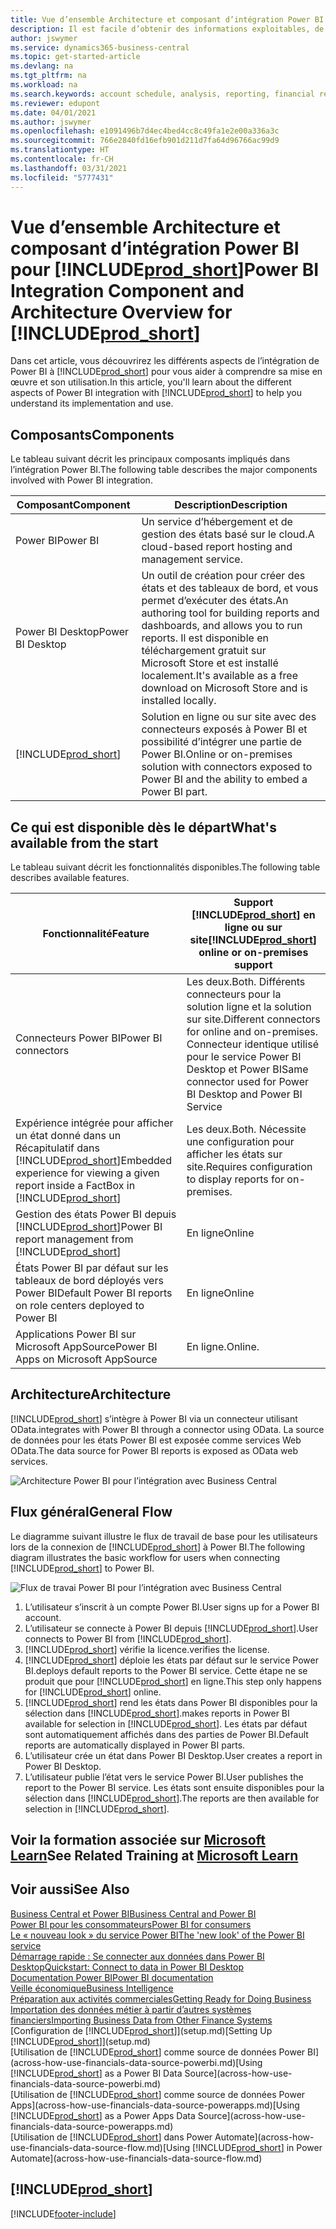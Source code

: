 ```yaml
---
title: Vue d’ensemble Architecture et composant d’intégration Power BI pour Business Central| Microsoft Docs
description: Il est facile d’obtenir des informations exploitables, de la veille économique et des KPI de vos applications Business Central pour Power BI.
author: jswymer
ms.service: dynamics365-business-central
ms.topic: get-started-article
ms.devlang: na
ms.tgt_pltfrm: na
ms.workload: na
ms.search.keywords: account schedule, analysis, reporting, financial report, business intelligence, KPI
ms.reviewer: edupont
ms.date: 04/01/2021
ms.author: jswymer
ms.openlocfilehash: e1091496b7d4ec4bed4cc8c49fa1e2e00a336a3c
ms.sourcegitcommit: 766e2840fd16efb901d211d7fa64d96766ac99d9
ms.translationtype: HT
ms.contentlocale: fr-CH
ms.lasthandoff: 03/31/2021
ms.locfileid: "5777431"
---
```

# <a name="power-bi-integration-component-and-architecture-overview-for-prod_short"></a><span data-ttu-id="44180-103">Vue d’ensemble Architecture et composant d’intégration Power BI pour [!INCLUDE[prod_short](includes/prod_short.md)]</span><span class="sxs-lookup"><span data-stu-id="44180-103">Power BI Integration Component and Architecture Overview for [!INCLUDE[prod_short](includes/prod_short.md)]</span></span>

<span data-ttu-id="44180-104">Dans cet article, vous découvrirez les différents aspects de l’intégration de Power BI à [!INCLUDE[prod_short](includes/prod_short.md)] pour vous aider à comprendre sa mise en œuvre et son utilisation.</span><span class="sxs-lookup"><span data-stu-id="44180-104">In this article, you'll learn about the different aspects of Power BI integration with [!INCLUDE[prod_short](includes/prod_short.md)] to help you understand its implementation and use.</span></span>

## <a name="components"></a><span data-ttu-id="44180-105">Composants</span><span class="sxs-lookup"><span data-stu-id="44180-105">Components</span></span>

<span data-ttu-id="44180-106">Le tableau suivant décrit les principaux composants impliqués dans l’intégration Power BI.</span><span class="sxs-lookup"><span data-stu-id="44180-106">The following table describes the major components involved with Power BI integration.</span></span>

|<span data-ttu-id="44180-107">Composant</span><span class="sxs-lookup"><span data-stu-id="44180-107">Component</span></span>|<span data-ttu-id="44180-108">Description</span><span class="sxs-lookup"><span data-stu-id="44180-108">Description</span></span>|
|---------|-----------|
|<span data-ttu-id="44180-109">Power BI</span><span class="sxs-lookup"><span data-stu-id="44180-109">Power BI</span></span>|<span data-ttu-id="44180-110">Un service d’hébergement et de gestion des états basé sur le cloud.</span><span class="sxs-lookup"><span data-stu-id="44180-110">A cloud-based report hosting and management service.</span></span>|
|<span data-ttu-id="44180-111">Power BI Desktop</span><span class="sxs-lookup"><span data-stu-id="44180-111">Power BI Desktop</span></span>|<span data-ttu-id="44180-112">Un outil de création pour créer des états et des tableaux de bord, et vous permet d’exécuter des états.</span><span class="sxs-lookup"><span data-stu-id="44180-112">An authoring tool for building reports and dashboards, and allows you to run reports.</span></span> <span data-ttu-id="44180-113">Il est disponible en téléchargement gratuit sur Microsoft Store et est installé localement.</span><span class="sxs-lookup"><span data-stu-id="44180-113">It's available as a free download on Microsoft Store and is installed locally.</span></span>|
|[!INCLUDE[prod_short](includes/prod_short.md)]|<span data-ttu-id="44180-114">Solution en ligne ou sur site avec des connecteurs exposés à Power BI et possibilité d’intégrer une partie de Power BI.</span><span class="sxs-lookup"><span data-stu-id="44180-114">Online or on-premises solution with connectors exposed to Power BI and the ability to embed a Power BI part.</span></span>|

## <a name="whats-available-from-the-start"></a><span data-ttu-id="44180-115">Ce qui est disponible dès le départ</span><span class="sxs-lookup"><span data-stu-id="44180-115">What's available from the start</span></span>

<span data-ttu-id="44180-116">Le tableau suivant décrit les fonctionnalités disponibles.</span><span class="sxs-lookup"><span data-stu-id="44180-116">The following table describes available features.</span></span>

|<span data-ttu-id="44180-117">Fonctionnalité</span><span class="sxs-lookup"><span data-stu-id="44180-117">Feature</span></span>|<span data-ttu-id="44180-118">Support [!INCLUDE[prod_short](includes/prod_short.md)] en ligne ou sur site</span><span class="sxs-lookup"><span data-stu-id="44180-118">[!INCLUDE[prod_short](includes/prod_short.md)] online or on-premises support</span></span>|
|-------|---------------------|
|<span data-ttu-id="44180-119">Connecteurs Power BI</span><span class="sxs-lookup"><span data-stu-id="44180-119">Power BI connectors</span></span>|<span data-ttu-id="44180-120">Les deux.</span><span class="sxs-lookup"><span data-stu-id="44180-120">Both.</span></span> <span data-ttu-id="44180-121">Différents connecteurs pour la solution ligne et la solution sur site.</span><span class="sxs-lookup"><span data-stu-id="44180-121">Different connectors for online and on-premises.</span></span> <span data-ttu-id="44180-122">Connecteur identique utilisé pour le service Power BI Desktop et Power BI</span><span class="sxs-lookup"><span data-stu-id="44180-122">Same connector used for Power BI Desktop and Power BI Service</span></span> |
|<span data-ttu-id="44180-123">Expérience intégrée pour afficher un état donné dans un Récapitulatif dans [!INCLUDE[prod_short](includes/prod_short.md)]</span><span class="sxs-lookup"><span data-stu-id="44180-123">Embedded experience for viewing a given report inside a FactBox in [!INCLUDE[prod_short](includes/prod_short.md)]</span></span>|<span data-ttu-id="44180-124">Les deux.</span><span class="sxs-lookup"><span data-stu-id="44180-124">Both.</span></span> <span data-ttu-id="44180-125">Nécessite une configuration pour afficher les états sur site.</span><span class="sxs-lookup"><span data-stu-id="44180-125">Requires configuration to display reports for on-premises.</span></span>|
|<span data-ttu-id="44180-126">Gestion des états Power BI depuis [!INCLUDE[prod_short](includes/prod_short.md)]</span><span class="sxs-lookup"><span data-stu-id="44180-126">Power BI report management from [!INCLUDE[prod_short](includes/prod_short.md)]</span></span>|<span data-ttu-id="44180-127">En ligne</span><span class="sxs-lookup"><span data-stu-id="44180-127">Online</span></span>|
|<span data-ttu-id="44180-128">États Power BI par défaut sur les tableaux de bord déployés vers Power BI</span><span class="sxs-lookup"><span data-stu-id="44180-128">Default Power BI reports on role centers deployed to Power BI</span></span>|<span data-ttu-id="44180-129">En ligne</span><span class="sxs-lookup"><span data-stu-id="44180-129">Online</span></span>|
|<span data-ttu-id="44180-130">Applications Power BI sur Microsoft AppSource</span><span class="sxs-lookup"><span data-stu-id="44180-130">Power BI Apps on Microsoft AppSource</span></span>|<span data-ttu-id="44180-131">En ligne.</span><span class="sxs-lookup"><span data-stu-id="44180-131">Online.</span></span>|

## <a name="architecture"></a><span data-ttu-id="44180-132">Architecture</span><span class="sxs-lookup"><span data-stu-id="44180-132">Architecture</span></span>

[!INCLUDE[prod_short](includes/prod_short.md)] <span data-ttu-id="44180-133">s’intègre à Power BI via un connecteur utilisant OData.</span><span class="sxs-lookup"><span data-stu-id="44180-133">integrates with Power BI through a connector using OData.</span></span> <span data-ttu-id="44180-134">La source de données pour les états Power BI est exposée comme services Web OData.</span><span class="sxs-lookup"><span data-stu-id="44180-134">The data source for Power BI reports is exposed as OData web services.</span></span>

![Architecture Power BI pour l’intégration avec Business Central](./media/power-bi-architecture.png)

## <a name="general-flow"></a><span data-ttu-id="44180-136">Flux général</span><span class="sxs-lookup"><span data-stu-id="44180-136">General Flow</span></span>

<span data-ttu-id="44180-137">Le diagramme suivant illustre le flux de travail de base pour les utilisateurs lors de la connexion de [!INCLUDE[prod_short](includes/prod_short.md)] à Power BI.</span><span class="sxs-lookup"><span data-stu-id="44180-137">The following diagram illustrates the basic workflow for users when connecting [!INCLUDE[prod_short](includes/prod_short.md)] to Power BI.</span></span>

![Flux de travai Power BI pour l’intégration avec Business Central](./media/power-bi-flow.png)

1. <span data-ttu-id="44180-139">L’utilisateur s’inscrit à un compte Power BI.</span><span class="sxs-lookup"><span data-stu-id="44180-139">User signs up for a Power BI account.</span></span>
2. <span data-ttu-id="44180-140">L’utilisateur se connecte à Power BI depuis [!INCLUDE[prod_short](includes/prod_short.md)].</span><span class="sxs-lookup"><span data-stu-id="44180-140">User connects to Power BI from [!INCLUDE[prod_short](includes/prod_short.md)].</span></span>
3. [!INCLUDE[prod_short](includes/prod_short.md)] <span data-ttu-id="44180-141">vérifie la licence.</span><span class="sxs-lookup"><span data-stu-id="44180-141">verifies the license.</span></span>
4. [!INCLUDE[prod_short](includes/prod_short.md)] <span data-ttu-id="44180-142">déploie les états par défaut sur le service Power BI.</span><span class="sxs-lookup"><span data-stu-id="44180-142">deploys default reports to the Power BI service.</span></span> <span data-ttu-id="44180-143">Cette étape ne se produit que pour [!INCLUDE[prod_short](includes/prod_short.md)] en ligne.</span><span class="sxs-lookup"><span data-stu-id="44180-143">This step only happens for [!INCLUDE[prod_short](includes/prod_short.md)] online.</span></span>
5. [!INCLUDE[prod_short](includes/prod_short.md)] <span data-ttu-id="44180-144">rend les états dans Power BI disponibles pour la sélection dans [!INCLUDE[prod_short](includes/prod_short.md)].</span><span class="sxs-lookup"><span data-stu-id="44180-144">makes reports in Power BI available for selection in [!INCLUDE[prod_short](includes/prod_short.md)].</span></span> <span data-ttu-id="44180-145">Les états par défaut sont automatiquement affichés dans des parties de Power BI.</span><span class="sxs-lookup"><span data-stu-id="44180-145">Default reports are automatically displayed in Power BI parts.</span></span>
6. <span data-ttu-id="44180-146">L’utilisateur crée un état dans Power BI Desktop.</span><span class="sxs-lookup"><span data-stu-id="44180-146">User creates a report in Power BI Desktop.</span></span>
7. <span data-ttu-id="44180-147">L’utilisateur publie l’état vers le service Power BI.</span><span class="sxs-lookup"><span data-stu-id="44180-147">User publishes the report to the Power BI service.</span></span> <span data-ttu-id="44180-148">Les états sont ensuite disponibles pour la sélection dans [!INCLUDE[prod_short](includes/prod_short.md)].</span><span class="sxs-lookup"><span data-stu-id="44180-148">The reports are then available for selection in [!INCLUDE[prod_short](includes/prod_short.md)].</span></span>

## <a name="see-related-training-at-microsoft-learn"></a><span data-ttu-id="44180-149">Voir la formation associée sur [Microsoft Learn](/learn/modules/configure-powerbi-excel-dynamics-365-business-central/index)</span><span class="sxs-lookup"><span data-stu-id="44180-149">See Related Training at [Microsoft Learn](/learn/modules/configure-powerbi-excel-dynamics-365-business-central/index)</span></span>

## <a name="see-also"></a><span data-ttu-id="44180-150">Voir aussi</span><span class="sxs-lookup"><span data-stu-id="44180-150">See Also</span></span>

[<span data-ttu-id="44180-151">Business Central et Power BI</span><span class="sxs-lookup"><span data-stu-id="44180-151">Business Central and Power BI</span></span>](admin-powerbi.md)  
[<span data-ttu-id="44180-152">Power BI pour les consommateurs</span><span class="sxs-lookup"><span data-stu-id="44180-152">Power BI for consumers</span></span>](/power-bi/consumer/end-user-consumer)  
[<span data-ttu-id="44180-153">Le « nouveau look » du service Power BI</span><span class="sxs-lookup"><span data-stu-id="44180-153">The 'new look' of the Power BI service</span></span>](/power-bi/service-new-look)  
[<span data-ttu-id="44180-154">Démarrage rapide : Se connecter aux données dans Power BI Desktop</span><span class="sxs-lookup"><span data-stu-id="44180-154">Quickstart: Connect to data in Power BI Desktop</span></span>](/power-bi/desktop-quickstart-connect-to-data)  
[<span data-ttu-id="44180-155">Documentation Power BI</span><span class="sxs-lookup"><span data-stu-id="44180-155">Power BI documentation</span></span>](/power-bi/)  
[<span data-ttu-id="44180-156">Veille économique</span><span class="sxs-lookup"><span data-stu-id="44180-156">Business Intelligence</span></span>](bi.md)  
[<span data-ttu-id="44180-157">Préparation aux activités commerciales</span><span class="sxs-lookup"><span data-stu-id="44180-157">Getting Ready for Doing Business</span></span>](ui-get-ready-business.md)  
[<span data-ttu-id="44180-158">Importation des données métier à partir d’autres systèmes financiers</span><span class="sxs-lookup"><span data-stu-id="44180-158">Importing Business Data from Other Finance Systems</span></span>](across-import-data-configuration-packages.md)  
<span data-ttu-id="44180-159">[Configuration de [!INCLUDE[prod_short](includes/prod_short.md)]](setup.md)</span><span class="sxs-lookup"><span data-stu-id="44180-159">[Setting Up [!INCLUDE[prod_short](includes/prod_short.md)]](setup.md)</span></span>  
<span data-ttu-id="44180-160">[Utilisation de [!INCLUDE[prod_short](includes/prod_short.md)] comme source de données Power BI](across-how-use-financials-data-source-powerbi.md)</span><span class="sxs-lookup"><span data-stu-id="44180-160">[Using [!INCLUDE[prod_short](includes/prod_short.md)] as a Power BI Data Source](across-how-use-financials-data-source-powerbi.md)</span></span>  
<span data-ttu-id="44180-161">[Utilisation de [!INCLUDE[prod_short](includes/prod_short.md)] comme source de données Power Apps](across-how-use-financials-data-source-powerapps.md)</span><span class="sxs-lookup"><span data-stu-id="44180-161">[Using [!INCLUDE[prod_short](includes/prod_short.md)] as a Power Apps Data Source](across-how-use-financials-data-source-powerapps.md)</span></span>  
<span data-ttu-id="44180-162">[Utilisation de [!INCLUDE[prod_short](includes/prod_short.md)] dans Power Automate](across-how-use-financials-data-source-flow.md)</span><span class="sxs-lookup"><span data-stu-id="44180-162">[Using [!INCLUDE[prod_short](includes/prod_short.md)] in Power Automate](across-how-use-financials-data-source-flow.md)</span></span>  

## [!INCLUDE[prod_short](includes/free_trial_md.md)]  


[!INCLUDE[footer-include](includes/footer-banner.md)]